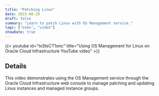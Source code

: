 ```yaml
---
title: "Patching Linux"
date: 2023-08-29
draft: false
summary: "Learn to patch Linux with OS Management service."
tags: ["osms", "video"]
showDate: true
---
```


{{< youtube id="txStsCT1onc" title="Using OS Management for Linux on Oracle Cloud Infrastructure YouTube video" >}}

## Details

This video demonstrates using the OS Management service through the Oracle Cloud Infrastructure web console to manage patching and updating Linux instances and managed instance groups.
